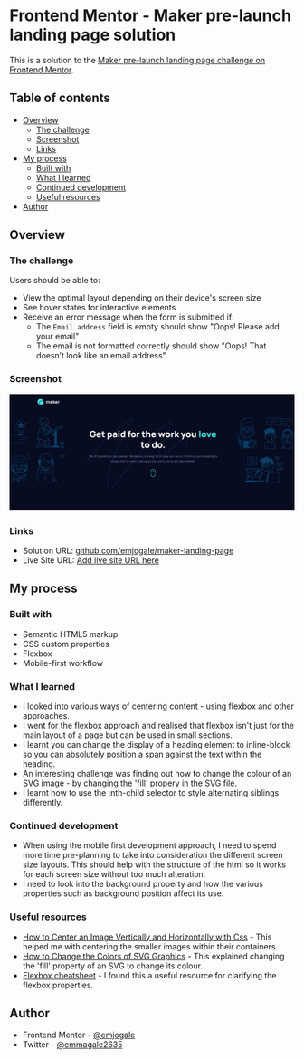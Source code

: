 # Frontend Mentor - Maker pre-launch landing page solution

This is a solution to the [Maker pre-launch landing page challenge on Frontend Mentor](https://www.frontendmentor.io/challenges/maker-prelaunch-landing-page-WVZIJtKLd).

## Table of contents

- [Overview](#overview)
  - [The challenge](#the-challenge)
  - [Screenshot](#screenshot)
  - [Links](#links)
- [My process](#my-process)
  - [Built with](#built-with)
  - [What I learned](#what-i-learned)
  - [Continued development](#continued-development)
  - [Useful resources](#useful-resources)
- [Author](#author)

## Overview

### The challenge

Users should be able to:

- View the optimal layout depending on their device's screen size
- See hover states for interactive elements
- Receive an error message when the form is submitted if:
  - The `Email address` field is empty should show "Oops! Please add your email"
  - The email is not formatted correctly should show "Oops! That doesn’t look like an email address"

### Screenshot

![](./starter-code/assets/screenshot.jpg)

### Links

- Solution URL: [github.com/emjogale/maker-landing-page](https://github.com/emjogale/maker-landing-page)
- Live Site URL: [Add live site URL here](https://your-live-site-url.com)

## My process

### Built with

- Semantic HTML5 markup
- CSS custom properties
- Flexbox
- Mobile-first workflow

### What I learned

- I looked into various ways of centering content - using flexbox and other approaches.
- I went for the flexbox approach and realised that flexbox isn't just for the main layout of a page but can be used in small sections.
- I learnt you can change the display of a heading element to inline-block so you can absolutely position a span against the text within the heading.
- An interesting challenge was finding out how to change the colour of an SVG image - by changing the 'fill' propery in the SVG file.
- I learnt how to use the :nth-child selector to style alternating siblings differently.

### Continued development

- When using the mobile first development approach, I need to spend more time pre-planning to take into consideration the different screen size layouts. This should help with the structure of the html so it works for each screen size without too much alteration.
- I need to look into the background property and how the various properties such as background position affect its use.

### Useful resources

- [How to Center an Image Vertically and Horizontally with Css](https://www.freecodecamp.org/news/how-to-center-an-image-in-css/) - This helped me with centering the smaller images within their containers.
- [How to Change the Colors of SVG Graphics](https://ggnome.com/wiki/how-to-change-the-colors-of-scalable-vector-graphics) - This explained changing the 'fill' property of an SVG to change its colour.
- [Flexbox cheatsheet](https://jonitrythall.com/content/flexboxsheet.pdf) - I found this a useful resource for clarifying the flexbox properties.

## Author

- Frontend Mentor - [@emjogale](https://www.frontendmentor.io/profile/emjogale)
- Twitter - [@emmagale2635](https://www.twitter.com/emmagale2635)
